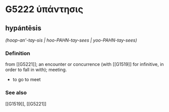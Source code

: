 # G5222 ὑπάντησις

## hypántēsis

_(hoop-an'-tay-sis | hoo-PAHN-tay-sees | yoo-PAHN-tay-sees)_

### Definition

from [[G5221]]; an encounter or concurrence (with [[G1519]] for infinitive, in order to fall in with); meeting.

- to go to meet

### See also

[[G1519]], [[G5221]]

